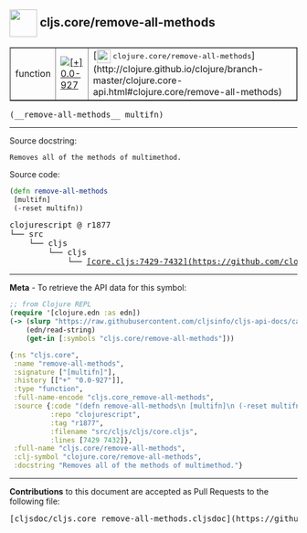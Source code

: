 ## <img width="48px" valign="middle" src="http://i.imgur.com/Hi20huC.png"> cljs.core/remove-all-methods

 <table border="1">
<tr>

<td>function</td>
<td><a href="https://github.com/cljsinfo/cljs-api-docs/tree/0.0-927"><img valign="middle" alt="[+] 0.0-927" src="https://img.shields.io/badge/+-0.0--927-lightgrey.svg"></a> </td>
<td>
[<img height="24px" valign="middle" src="http://i.imgur.com/1GjPKvB.png"> <samp>clojure.core/remove-all-methods</samp>](http://clojure.github.io/clojure/branch-master/clojure.core-api.html#clojure.core/remove-all-methods)
</td>
</tr>
</table>

 <samp>
(__remove-all-methods__ multifn)<br>
</samp>

---




Source docstring:

```
Removes all of the methods of multimethod.
```

Source code:

```clj
(defn remove-all-methods
 [multifn]
 (-reset multifn))
```

 <pre>
clojurescript @ r1877
└── src
    └── cljs
        └── cljs
            └── <ins>[core.cljs:7429-7432](https://github.com/clojure/clojurescript/blob/r1877/src/cljs/cljs/core.cljs#L7429-L7432)</ins>
</pre>


---

__Meta__ - To retrieve the API data for this symbol:

```clj
;; from Clojure REPL
(require '[clojure.edn :as edn])
(-> (slurp "https://raw.githubusercontent.com/cljsinfo/cljs-api-docs/catalog/cljs-api.edn")
    (edn/read-string)
    (get-in [:symbols "cljs.core/remove-all-methods"]))
```

```clj
{:ns "cljs.core",
 :name "remove-all-methods",
 :signature ["[multifn]"],
 :history [["+" "0.0-927"]],
 :type "function",
 :full-name-encode "cljs.core_remove-all-methods",
 :source {:code "(defn remove-all-methods\n [multifn]\n (-reset multifn))",
          :repo "clojurescript",
          :tag "r1877",
          :filename "src/cljs/cljs/core.cljs",
          :lines [7429 7432]},
 :full-name "cljs.core/remove-all-methods",
 :clj-symbol "clojure.core/remove-all-methods",
 :docstring "Removes all of the methods of multimethod."}

```

---

__Contributions__ to this document are accepted as Pull Requests to the following file:

 <pre>
[cljsdoc/cljs.core_remove-all-methods.cljsdoc](https://github.com/cljsinfo/cljs-api-docs/blob/master/cljsdoc/cljs.core_remove-all-methods.cljsdoc)
</pre>

